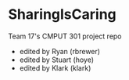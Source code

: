 
# SharingIsCaring
Team 17's CMPUT 301 project repo

- edited by Ryan (rbrewer)
- edited by Stuart (hoye)
- edited by Klark (klark)